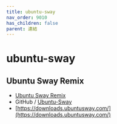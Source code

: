```yaml
---
title: ubuntu-sway
nav_order: 9010
has_children: false
parent: 連結
---
```



# ubuntu-sway


## Ubuntu Sway Remix

* [Ubuntu Sway Remix](https://ubuntusway.com/)
* GitHub / [Ubuntu-Sway](https://github.com/Ubuntu-Sway)
* [https://downloads.ubuntusway.com/](https://downloads.ubuntusway.com/)
